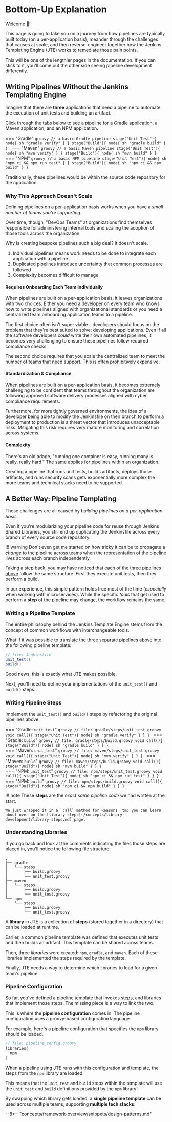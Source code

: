 # Bottom-Up Explanation

Welcome :wave:!

This page is going to take you on a journey from how pipelines are typically built today (on a per-application basis), meander through the challenges that causes at scale, and then reverse-engineer together how the Jenkins Templating Engine (JTE) works to remediate those pain points.

This will be one of the lengthier pages in the documentation.
If you can stick to it, you'll come out the other side seeing pipeline development differently.

## <a name="basic-bespoke"></a>Writing Pipelines Without the Jenkins Templating Engine

Imagine that there are **three** applications that need a pipeline to automate the execution of unit tests and building an artifact.

Click through the tabs below to see a pipeline for a Gradle application, a Maven application, and an NPM application.

=== "Gradle"
    ```groovy
    // a basic Gradle pipeline
    stage("Unit Test"){
      node{
        sh "gradle verify"
      }
    }
    stage("Build"){
      node{
        sh "gradle build"
      }
    }
    ```
=== "Maven"
    ```groovy
    // a basic Maven pipeline
    stage("Unit Test"){
      node{
        sh "mvn verify"
      }
    }
    stage("Build"){
      node{
        sh "mvn build"
      }
    }
    ```
=== "NPM"
    ```groovy
    // a basic NPM pipeline
    stage("Unit Test"){
      node{
        sh "npm ci && npm run test"
      }
    }
    stage("Build"){
      node{
        sh "npm ci && npm build"
      }
    }
    ```

Traditionally, these pipelines would be within the source code repository for the application.  

### Why This Approach Doesn't Scale

Defining pipelines on a per-application basis works when you have a *small number of teams you're supporting*.

Over time, though, "DevOps Teams" at organizations find themselves responsible for administering internal tools and scaling the adoption of those tools across the organization.

Why is creating bespoke pipelines such a big deal? It doesn't scale.

1. Individual pipelines means work needs to be done to integrate each application with a pipeline
2. Duplicated pipelines introduce uncertainty that common processes are followed
3. Complexity becomes difficult to manage  

#### Requires Onboarding Each Team Individually

When pipelines are built on a per-application basis, it leaves organizations with two choices.
Either you need a developer on every team who knows how to write pipelines aligned with organizational standards or you need a centralized team onboarding application teams to a pipeline.

The first choice often isn't super viable - developers should focus on the problem that they're best suited to solve: developing applications.
Even if all the software developers *could* write their own automated pipelines, it becomes very challenging to ensure these pipelines follow required compliance checks.

The second choice requires that you scale the centralized team to meet the number of teams that need support.
This is often prohibitively expensive.

#### Standardization & Compliance

When pipelines are built on a per-application basis, it becomes extremely challenging to be confident that teams throughout the organization are following approved software delivery processes aligned with cyber compliance requirements.

Furthermore, for more tightly governed environments, the idea of a developer being able to modify the Jenkinsfile on their branch to perform a deployment to production is a threat vector that introduces unacceptable risks.
Mitigating this risk requires very mature monitoring and correlation across systems.

#### Complexity

There's an old adage, "running one container is easy, running many is really, really hard."
The same applies for pipelines within an organization.

Creating a pipeline that runs unit tests, builds artifacts, deploys those artifacts, and runs security scans gets exponentially more complex the more teams and technical stacks need to be supported.

## A Better Way: Pipeline Templating

These challenges are all caused by *building pipelines on a per-application basis*.

Even if you're modularizing your pipeline code for reuse through Jenkins Shared Libraries, you still end up duplicating the Jenkinsfile across every branch of every source code repository.

!!! warning
    Don't even get me started on how tricky it can be to propagate a *change* to the pipeline across teams when the representation of the pipeline lives across each branch independently.

Taking a step back, you may have noticed that each of [the three pipelines above](#basic-bespoke) follow the same structure.
First they execute unit tests, then they perform a build.

In our experience, this simple pattern holds true most of the time (*especially* when working with microservices).
While the specific *tools* that get used to perform a **step** of the pipeline may change, the workflow remains the same.

### Writing a Pipeline Template

The entire philosophy behind the Jenkins Template Engine stems from the concept of common workflows with interchangeable tools.

What if it was possible to translate the three separate pipelines above into the following pipeline template:

```groovy
// file: Jenkinsfile
unit_test()
build()
```

Good news, this is exactly what JTE makes possible.

Next, you'll need to define your implementations of the `unit_test()` and `build()` steps.

### Writing Pipeline Steps

Implement the `unit_test()` and `build()` steps by refactoring the original pipelines above.

=== "Gradle: `unit_test`"
    ```groovy
    // file: gradle/steps/unit_test.groovy
    void call(){
      stage("Unit Test"){
        node{
          sh "gradle verify"
        }
      }
    }
    ```
=== "Gradle: `build`"
    ```groovy
    // file: gradle/steps/build.groovy
    void call(){
      stage("Build"){
        node{
          sh "gradle build"
        }
      }
    }
    ```
<br>
=== "Maven: `unit_test`"
    ```groovy
    // file: maven/steps/unit_test.groovy
    void call(){
      stage("Unit Test"){
        node{
          sh "mvn verify"
        }
      }
    }
    ```
=== "Maven: `build`"
    ```groovy
    // file: maven/steps/build.groovy
    void call(){
      stage("Build"){
        node{
          sh "mvn build"
        }
      }
    }
    ```
<br>
=== "NPM: `unit_test`"
    ```groovy
    // file: npm/steps/unit_test.groovy
    void call(){
      stage("Unit Test"){
        node{
          sh "npm ci && npm run test"
        }
      }
    }
    ```
=== "NPM: `build`"
    ```groovy
    // file: npm/steps/build.groovy
    void call(){
      stage("Build"){
        node{
          sh "npm ci && npm build"
        }
      }
    }
    ```

<!-- markdownlint-disable -->
!!! note
    These **steps** are the *exact same pipeline code* we had written at the start.

    We just wrapped it in a `call` method for Reasons :tm: you can learn about over on the [library steps](/concepts/library-development/library-steps.md) page.
<!-- markdownlint-restore -->

### Understanding Libraries

If you go back and look at the comments indicating the files those steps are placed in, you'll notice the following file structure:

```text
.
├── gradle
│   └── steps
│       ├── build.groovy
│       └── unit_test.groovy
├── maven
│   └── steps
│       ├── build.groovy
│       └── unit_test.groovy
└── npm
    └── steps
        ├── build.groovy
        └── unit_test.groovy
```

A **library** in JTE is a collection of **steps** (stored together in a directory) that can be loaded at runtime.

Earlier, a common pipeline template was defined that executes unit tests and then builds an artifact.
This template can be shared across teams.

Then, three *libraries* were created: `npm`, `gradle`, and `maven`.
Each of these libraries implemented the steps required by the template.

Finally, JTE needs a way to determine which libraries to load for a given team's pipeline.

### Pipeline Configuration

So far, you've defined a pipeline template that invokes steps, and libraries that implement those steps.
The missing piece is a way to link the two.

This is where the **pipeline configuration** comes in.
The pipeline configuration uses a groovy-based configuration language.

For example, here's a pipeline configuration that specifies the `npm` library should be loaded.

```groovy
// file: pipeline_config.groovy
libraries{
  npm
}
```

When a pipeline using JTE runs with this configuration and template, the steps from the `npm` library are loaded.

This means that the `unit_test` and `build` steps within the template will use the `unit_test` and `build` definitions provided by the `npm` library!

By swapping which library gets loaded, a **single pipeline template** can be used across multiple teams, supporting **multiple tech stacks**.

--8<-- "concepts/framework-overview/snippets/design-patterns.md"
